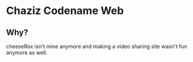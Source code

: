 # Chaziz Codename Web
## Why?
cheeseRox isn't mine anymore and making a video sharing site wasn't fun anymore as well.


